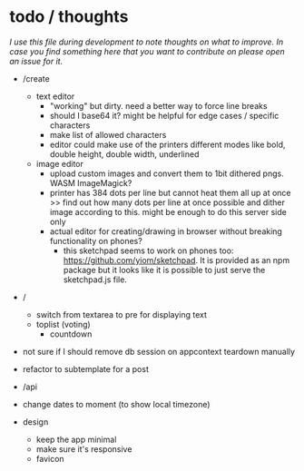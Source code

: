 # todo / thoughts
_I use this file during development to note thoughts on what to improve. In case you find something here that you want to contribute on please open an issue for it._

- /create
    - text editor
        - "working" but dirty. need a better way to force line breaks
        - should I base64 it? might be helpful for edge cases / specific characters
        - make list of allowed characters
        - editor could make use of the printers different modes like bold, double height, double width, underlined
    - image editor
        - upload custom images and convert them to 1bit dithered pngs. WASM ImageMagick?
        - printer has 384 dots per line but cannot heat them all up at once >> find out how many dots per line at once possible and dither image according to this. might be enough to do this server side only
        - actual editor for creating/drawing in browser without breaking functionality on phones?
            - this sketchpad seems to work on phones too: https://github.com/yiom/sketchpad. It is provided as an npm package but it looks like it is possible to just serve the sketchpad.js file.
- /
    - switch from textarea to pre for displaying text
    - toplist (voting)
        - countdown
- not sure if I should remove db session on appcontext teardown manually
- refactor to subtemplate for a post
- /api


- change dates to moment (to show local timezone)
- design
    - keep the app minimal
    - make sure it's responsive
    - favicon